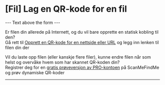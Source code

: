 <h1>[Fil] Lag en QR-kode for en fil</h1>

--- Text above the form ---

<p class="smfm-static-file-link">Er filen din allerede på Internett, og du vil bare opprette en statisk kobling til den?<br>
<span class="hint">Gå rett til <a href="#static:url">Opprett en QR-kode for en nettside eller URL</a> og legg inn lenken til filen din der</span></p >

<p class="smfm-static-file-upload">Vil du laste opp filen (eller kanskje flere filer), kunne endre filen når som helst og overvåke hvem som har skannet QR-koden din?<br>
<span class="hint">Registrer deg for en <a href="#pro">gratis prøveversjon av PRO-kontoen</a> på ScanMeFindMe og prøv dynamiske QR-koder</span></p>

----------
